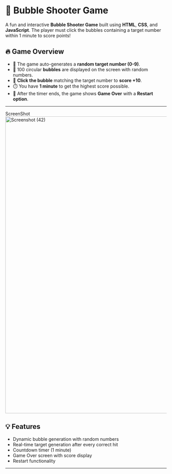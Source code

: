 # 🎯 Bubble Shooter Game

A fun and interactive **Bubble Shooter Game** built using **HTML**, **CSS**, and **JavaScript**. The player must click the bubbles containing a target number within 1 minute to score points!



## 🔥 Game Overview

- 🎲 The game auto-generates a **random target number (0-9)**.
- 🔵 100 circular **bubbles** are displayed on the screen with random numbers.
- 🎯 **Click the bubble** matching the target number to **score +10**.
- ⏱️ You have **1 minute** to get the highest score possible.
- 🔁 After the timer ends, the game shows **Game Over** with a **Restart option**.

---
ScreenShot <img width="1920" height="927" alt="Screenshot (42)" src="https://github.com/user-attachments/assets/68cd10b1-0ea3-4b35-8a39-fbf653fda5c3" />

## 💡 Features

- Dynamic bubble generation with random numbers
- Real-time target generation after every correct hit
- Countdown timer (1 minute)
- Game Over screen with score display
- Restart functionality

---
